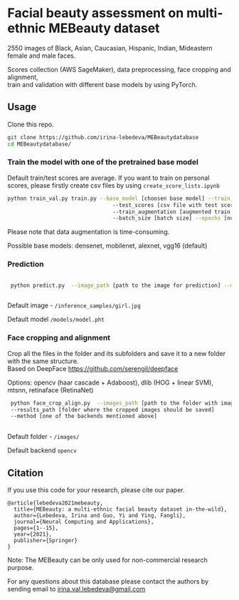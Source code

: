 # Facial beauty assessment on multi-ethnic MEBeauty dataset

2550 images of Black, Asian, Caucasian, Hispanic, Indian, Mideastern female and male faces.

Scores collection (AWS SageMaker), data preprocessing, face cropping and alignment, <br />
train and validation with different base models by using PyTorch.

## Usage

Clone this repo.
```bash
git clone https://github.com/irina-lebedeva/MEBeautydatabase
cd MEBeautydatabase/
```
### Train the model with one of the pretrained base model

Default train/test scores are average. If you want to train on personal scores, please firstly create csv files by using `create_score_lists.ipynb`

```bash
python train_val.py train.py --base_model [choosen base model] --train_scores [csv file with train scores]
                                 --test_scores [csv file with test scores]
                                 --train_augmentation [augmented train set or not]
                                 --batch_size [batch size] --epochs [number of epochs]
```
Please note that data augmentation is time-consuming.

Possible base models: densenet, mobilenet, alexnet, vgg16 (default)

### Prediction

```bash

 python predict.py  --image_path [path to the image for prediction] --model_path [pretrained model filename]
    
```
Default image  - `/inference_samples/girl.jpg`

Default model `/models/model.pht`

### Face cropping and alignment

Crop all the files in the folder and its subfolders and save it to a new folder with the same structure.<br />
Based on DeepFace https://github.com/serengil/deepface

Options: opencv (haar cascade + Adaboost), dlib (HOG + linear SVM), mtsnn, retinaface (RetinaNet)

```bash
 python face_crop_align.py  --images_path [path to the folder with images] 
 --results_path [folder where the cropped images should be saved] 
 --method [one of the backends mentioned above]
    
```
Default folder  - `/images/`

Default backend `opencv`

## Citation
If you use this code for your research, please cite our paper.
```
@article{lebedeva2021mebeauty,
  title={MEBeauty: a multi-ethnic facial beauty dataset in-the-wild},
  author={Lebedeva, Irina and Guo, Yi and Ying, Fangli},
  journal={Neural Computing and Applications},
  pages={1--15},
  year={2021},
  publisher={Springer}
}
```

Note: The MEBeauty can be only used for non-commercial research purpose.

For any questions about this database please contact the authors by sending email to irina.val.lebedeva@gmail.com
